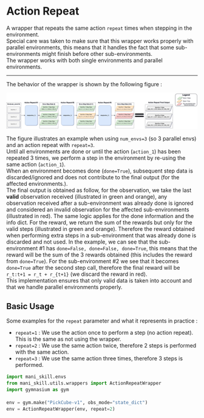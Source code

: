 # Action Repeat

A wrapper that repeats the same action `repeat` times when stepping in the environment.  
Special care was taken to make sure that this wrapper works properly with parallel environments, this means that it handles the fact that some sub-environments might finish before other sub-environments.   
The wrapper works with both single environments and parallel environments.    

---

The behavior of the wrapper is shown by the following figure :   

<img src="../additional_resources/images/action_repeat.svg"/>

The figure illustrates an example when using `num_envs=3` (so 3 parallel envs) and an action repeat with `repeat=3`.  
Until all environments are done or until the action (`action_1`) has been repeated 3 times, we perform a step in the environment by re-using the same action (`action_1`).  
When an environment becomes done (`done=True`), subsequent step data is discarded/ignored and does not contribute to the final output (for the affected environments.).   
The final output is obtained as follow, for the observation, we take the last **valid** observation received (illustrated in green and orange), any observation received after a sub-environment was already done is ignored and considered an invalid observation for the affected sub-environments (illustrated in red). The same logic applies for the done information and the info dict. For the reward, we return the sum of the rewards but only for the valid steps (illustrated in green and orange). Therefore the reward obtained when performing extra steps in a sub-environment that was already done is discarded and not used. In the example, we can see that the sub-environment #1 has `done=False, done=False, done=True`, this means that the reward will be the sum of the 3 rewards obtained (this includes the reward from `done=True`). For the sub-environment #2 we see that it becomes `done=True` after the second step call, therefore the final reward will be `r_t:t+1 = r_t + r_{t+1}` (we discard the reward in red).  
This implementation ensures that only valid data is taken into account and that we handle parallel environments properly.  

## Basic Usage  
Some examples for the `repeat` parameter and what it represents in practice :   
- `repeat=1` : We use the action once to perform a step (no action repeat). This is the same as not using the wrapper.  
- `repeat=2` : We use the same action twice, therefore 2 steps is performed with the same action.  
- `repeat=3` : We use the same action three times, therefore 3 steps is performed.  
```python
import mani_skill.envs
from mani_skill.utils.wrappers import ActionRepeatWrapper
import gymnasium as gym

env = gym.make("PickCube-v1", obs_mode="state_dict")
env = ActionRepeatWrapper(env, repeat=2)
```
